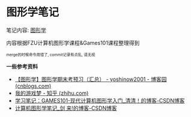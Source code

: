 # 图形学笔记

笔记内容: [图形学](./图形学.md) 

内容根据FZU计算机图形学课程&Games101课程整理得到

<font size = "1">merge的时候命令用错了, commit记录有点乱, 请无视</font>



**一些参考资料**

- [【图形学】图形学期末考预习（汇总） - yoshinow2001 - 博客园 (cnblogs.com)](https://www.cnblogs.com/yoshinow2001/p/17790829.html)
- [我的游戏梦 - 知乎 (zhihu.com)](https://www.zhihu.com/column/c_1455194788731977730)
- [学习笔记：GAMES101-现代计算机图形学入门_清清！的博客-CSDN博客](https://blog.csdn.net/weixin_43803133/category_10303553.html)
- [计算机图形学笔记_剑 来!的博客-CSDN博客](https://blog.csdn.net/qq_38065509/category_9873936.html)





